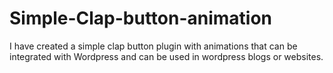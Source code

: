 # Simple-Clap-button-animation
I have created a simple clap button plugin with animations that can be integrated with Wordpress and can be used in wordpress blogs or websites. 
